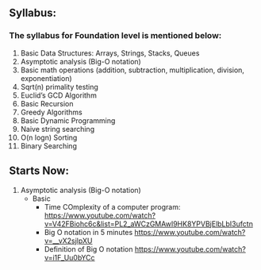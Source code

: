 ## Syllabus:
### The syllabus for Foundation level is mentioned below:

1. Basic Data Structures: Arrays, Strings, Stacks, Queues
2. Asymptotic analysis (Big-O notation)
3. Basic math operations (addition, subtraction, multiplication, division, exponentiation)
4. Sqrt(n) primality testing
5. Euclid’s GCD Algorithm
6. Basic Recursion
7. Greedy Algorithms
8. Basic Dynamic Programming
9. Naive string searching
10. O(n logn) Sorting
11. Binary Searching

## Starts Now: 
1. Asymptotic analysis (Big-O notation)
    - Basic
        - Time COmplexity of a computer program:  https://www.youtube.com/watch?v=V42FBiohc6c&list=PL2_aWCzGMAwI9HK8YPVBjElbLbI3ufctn 
        - Big O notation in 5 minutes https://www.youtube.com/watch?v=__vX2sjlpXU
        - Definition of Big O notation https://www.youtube.com/watch?v=i1F_Uu0bYCc
        
